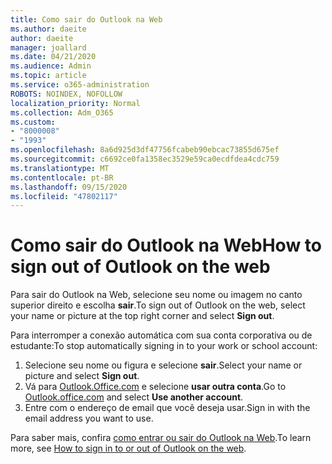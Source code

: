 ```yaml
---
title: Como sair do Outlook na Web
ms.author: daeite
author: daeite
manager: joallard
ms.date: 04/21/2020
ms.audience: Admin
ms.topic: article
ms.service: o365-administration
ROBOTS: NOINDEX, NOFOLLOW
localization_priority: Normal
ms.collection: Adm_O365
ms.custom:
- "8000008"
- "1993"
ms.openlocfilehash: 8a6d925d3df47756fcabeb90ebcac73855d675ef
ms.sourcegitcommit: c6692ce0fa1358ec3529e59ca0ecdfdea4cdc759
ms.translationtype: MT
ms.contentlocale: pt-BR
ms.lasthandoff: 09/15/2020
ms.locfileid: "47802117"
---
```

# <a name="how-to-sign-out-of-outlook-on-the-web"></a><span data-ttu-id="95ac5-102">Como sair do Outlook na Web</span><span class="sxs-lookup"><span data-stu-id="95ac5-102">How to sign out of Outlook on the web</span></span>

<span data-ttu-id="95ac5-103">Para sair do Outlook na Web, selecione seu nome ou imagem no canto superior direito e escolha **sair**.</span><span class="sxs-lookup"><span data-stu-id="95ac5-103">To sign out of Outlook on the web, select your name or picture at the top right corner and select **Sign out**.</span></span>

<span data-ttu-id="95ac5-104">Para interromper a conexão automática com sua conta corporativa ou de estudante:</span><span class="sxs-lookup"><span data-stu-id="95ac5-104">To stop automatically signing in to your work or school account:</span></span>

1. <span data-ttu-id="95ac5-105">Selecione seu nome ou figura e selecione **sair**.</span><span class="sxs-lookup"><span data-stu-id="95ac5-105">Select your name or picture and select **Sign out**.</span></span>
1. <span data-ttu-id="95ac5-106">Vá para [Outlook.Office.com](https://outlook.office.com/) e selecione **usar outra conta**.</span><span class="sxs-lookup"><span data-stu-id="95ac5-106">Go to [Outlook.office.com](https://outlook.office.com/) and select **Use another account**.</span></span>
1. <span data-ttu-id="95ac5-107">Entre com o endereço de email que você deseja usar.</span><span class="sxs-lookup"><span data-stu-id="95ac5-107">Sign in with the email address you want to use.</span></span>

<span data-ttu-id="95ac5-108">Para saber mais, confira [como entrar ou sair do Outlook na Web](https://support.office.com/article/763fab4d-0138-4814-b450-37fc286bcb79).</span><span class="sxs-lookup"><span data-stu-id="95ac5-108">To learn more, see [How to sign in to or out of Outlook on the web](https://support.office.com/article/763fab4d-0138-4814-b450-37fc286bcb79).</span></span>